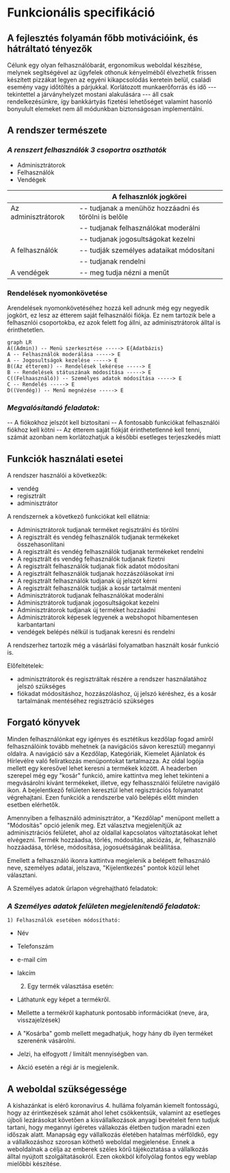 # Funkcionális specifikáció
## A fejlesztés folyamán főbb motivációink, és hátráltató tényezők
Célunk egy olyan felhasználóbarát, ergonomikus weboldal készítése, melynek segítségével az ügyfelek othonuk kényelméből élvezhetik frissen készített pizzákat legyen az egyéni kikapcsolódás keretein belül, családi esemény vagy időtöltés a párjukkal. 
Korlátozott munkaerőforrás és idő --- tekintettel a járványhelyzet mostani alakulására --- áll csak rendelkezésünkre, így bankkártyás fizetési lehetőséget valamint hasonló bonyulult elemeket nem áll módunkban biztonságosan implementálni.
## A rendszer természete
### ***A renszert felhasználók 3 csoportra oszthatók***
* Adminisztrátorok
* Felhasználók
* Vendégek

|								|A felhasznlók jogkörei									|
|-------------------------------|-------------------------------------------------------|
|Az adminisztrátorok			|-- tudjanak a menühöz hozzáadni és törölni is belőle	|
|								|-- tudjanak felhasználókat moderálni					|
|								|-- tudjanak jogosultságokat kezelni					|
|A felhasználók					|-- tudják személyes adataikat módosítani				|
|								|-- tudjanak rendelni									|
|A vendégek						|-- meg tudja nézni a menűt								|
### Rendelések nyomonkövetése
Arendelések nyomonkövetéséhez hozzá kell adnunk még egy negyedik jogkört, ez lesz az étterem saját felhasználói fiókja. Ez nem tartozik bele a felhasznlói csoportokba, ez azok felett fog állni, az adminisztrátorok álltal is érinthetetlen.
```mermaid
graph LR
A((Admin)) -- Menü szerkesztése -----> E{Adatbázis}
A -- Felhasználók moderálása -----> E
A -- Jogosultságok kezelése -----> E
B((Az étterem)) -- Rendelések lekérése -----> E
B -- Rendelések státuszának módosítása -----> E
C((Felhaasználó)) -- Személyes adatok módosítása -----> E
C -- Rendelés -----> E
D((Vendég)) -- Menű megnézése -----> E

```

### ***Megvalósítandó feladatok:***
-- A fiókokhoz jelszót kell biztosítani
-- A fontosabb funkciókat felhasználói fiókhoz kell kötni
-- Az étterem saját fiókját érinthetetlenné kell tenni, számát azonban nem korlátozhatjuk a későbbi esetleges terjeszkedés miatt
## Funkciók használati esetei
A rendszer használói a következők:

* vendég
* regisztrált
* adminisztrátor

A rendszernek a következő funkciókat kell ellátnia:

* Adminisztrátorok tudjanak terméket regisztrálni és törölni
* A regisztrált és vendég felhasználók tudjanak termékeket összehasonlítani
* A regisztrált és vendég felhasználók tudjanak termékeket rendelni
* A regisztrált és vendég felhasználók tudjanak fizetni
* A regisztrált felhasználók tudjanak fiók adatot módosítani
* A regisztrált felhasználók tudjanak hozzászólásokat írni
* A regisztrált felhasználók tudjanak új jelszót kérni
* A regisztrált felhasználók tudják a kosár tartalmát menteni
* Adminisztrátorok tudjanak felhasználókat moderálni
* Adminisztrátorok tudjanak jogosultságokat kezelni
* Adminisztrátorok tudjanak új terméket hozzáadni
* Adminisztrátorok képesek legyenek a webshopot hibamentesen karbantartani
* vendégek belépés nélkül is tudjanak keresni és rendelni

A rendszerhez tartozik még a vásárlási folyamatban használt kosár funkció is.

Előfeltételek:

* adminisztrátorok és regisztráltak részére a rendszer használatához jelszó szükséges
* fiókadat módosításhoz, hozzászóláshoz, új jelszó kéréshez, és a kosár tartalmának mentéséhez regisztráció szükséges

## Forgató könyvek
Minden felhasználónkat egy igényes és esztétikus kezdőlap fogad amiről felhasználóink tovább mehetnek (a navigációs sávon keresztül) megannyi oldalra.
A navigáció sáv a Kezdőlap, Kategóriák, Kiemelet Ajánlatok és Hírlevélre való feliratkozás menüpontokat tartalmazza. Az oldal logója mellett egy keresővel lehet keresni a termékek között. A headerben szerepel még egy "kosár" funkció, amire kattintva meg lehet tekinteni a megvásárolni kívánt termékeket, illetve, egy felhassználói felületre navigáló ikon. A bejelentkező felületen keresztül lehet regisztrációs folyamatot végrehajtani. Ezen funkciók a rendszerbe való belépés előtt minden esetben elérhetők.

Amennyiben a felhasználó adminisztrátor, a "Kezdőlap" menüpont mellett a "Módosítás" opció jelenik meg. Ezt választva megjelenítjük az adminisztrációs felületet, ahol az oldallal kapcsolatos változtatásokat lehet elvégezni. Termék hozzáadsa, törlés, módosítás, akciózás, ár, felhasználó hozzáadása, törlése, módosítása, jogosuétságának beállítása.

Emellett a felhasználó ikonra kattintva megjelenik a belépett felhasználó neve, személyes adatai, jelszava, "Kijelentkezés" pontok közül lehet választani.


A Személyes adatok űrlapon végrehajtható feladatok:


### ***A Személyes adatok felületen megjelenítendő feladatok:***
	1) Felhasználók esetében módosítható:
* Név
* Telefonszám
* e-mail cím
* lakcím

	2) Egy termék választása esetén:

* Láthatunk egy képet a termékről.
* Mellette a termékről kaphatunk pontosabb információkat (neve, ára, visszajelzések)
* A "Kosárba" gomb mellett megadhatjuk, hogy hány db ilyen terméket szerenénk vásárolni.
* Jelzi, ha elfogyott / limitált mennyiségben van.
* Akció esetén a régi ár is megjelenik.

## A weboldal szükségessége
A kishazánkat is elérő koronavírus 4. hulláma folyamán kiemelt fontosságú, hogy az érintkezések számát ahol lehet csökkentsük, valamint az esetleges újboli lezárásokat követően a kisvállalkozások anyagi bevételeit fenn tudjuk tartani, hogy megannyi ígéretes vállakozás életben tudjon maradni ezen időszak alatt. Manapság egy vállalkozás életében hatalmas mérföldkő, egy a vállalkozáshoz szorosan köthető weboldal megjelenése. Ennek a weboldalnak a célja az emberek széles körű tájékoztatása a vállalkozás álltal nyújtott szolgáltatásokról. Ezen okokból kifolyólag fontos egy weblap mielőbbi készítése.